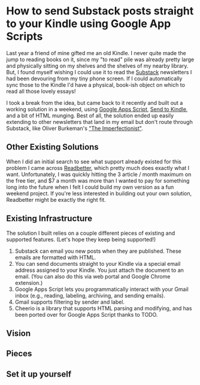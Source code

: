 # How to send Substack posts straight to your Kindle using Google App Scripts

Last year a friend of mine gifted me an old Kindle. I never quite made the jump to reading books on it, since my "to read" pile was already pretty large and physically sitting on my shelves and the shelves of my nearby library. But, I found myself wishing I could use it to read the [Substack](https://substack.com/) newsletters I had been devouring from my tiny phone screen. If I could automatically sync those to the Kindle I'd have a physical, book-ish object on which to read all those lovely essays!

I took a break from the idea, but came back to it recently and built out a working solution in a weekend, using [Google Apps Script](https://developers.google.com/apps-script), [Send to Kindle](https://www.amazon.com/sendtokindle/email), and a bit of HTML munging. Best of all, the solution ended up easily extending to other newsletters that land in my email but don't route through Substack, like Oliver Burkeman's ["The Imperfectionist"](https://www.oliverburkeman.com/the-imperfectionist). 

## Other Existing Solutions

When I did an initial search to see what support already existed for this problem I came across [Readbetter](https://www.readbetter.io/), which pretty much does exactly what I want. Unfortunately, I was quickly hitting the 3 article / month maximum on the free tier, and $7 a month was more than I wanted to pay for something long into the future when I felt I could build my own version as a fun weekend project. If you're less interested in building out your own solution, Readbetter might be exactly the right fit.

## Existing Infrastructure

The solution I built relies on a couple different pieces of existing and supported features. (Let's hope they keep being supported!)

1. Substack can email you new posts when they are published. These emails are formatted with HTML.
2. You can send documents straight to your Kindle via a special email address assigned to your Kindle. You just attach the document to an email. (You can also do this via web portal and Google Chrome extension.)
3. Google Apps Script lets you programmatically interact with your Gmail inbox (e.g., reading, labeling, archiving, and sending emails).
4. Gmail supports filtering by sender and label.
5. Cheerio is a library that supports HTML parsing and modifying, and has been ported over for Google Apps Script thanks to TODO.

## Vision


## Pieces



## Set it up yourself





